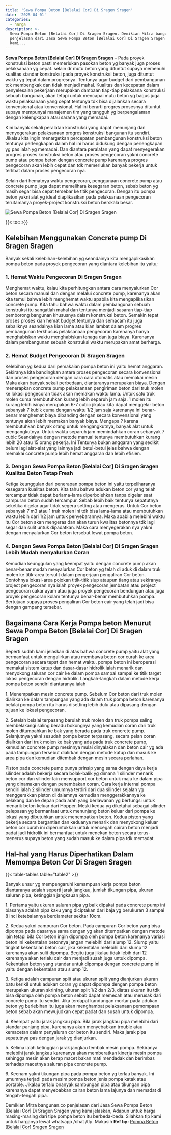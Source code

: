 ```yaml
---
title: 'Sewa Pompa Beton [Belalai Cor] Di Sragen Sragen'
date: '2025-04-01'
categories:
  - harga
description: >-
  Sewa Pompa Beton [Belalai Cor] Di Sragen Sragen. Demikian Mitra bangunan.co
  penjelasan dari Jasa Sewa Pompa Beton [Belalai Cor] Di Sragen Sragen yang
  kami...
---
```


**Sewa Pompa Beton \[Belalai Cor\] Di Sragen Sragen** – Pada proyek konstruksi beton pasti memerlukan pasokan beton yg banyak juga proses pelaksanaan yg cepat. selain dr mutu beton yang dituntut supaya memenuhi kualitas standar konstruksi pada proyek konstruksi beton, juga dituntut waktu yg tepat dalam progresnya. Tentunya agar budget dari pembangunan tdk membengkak dan tidak menjadi mahal. Kualitas dan kecepatan dalam penyelesaian pekerjaan merupakan dambaan tiap-tiap pelaksana konstruksi sebuah bangunan, akan tetapi untuk mencapai mutu beton yg bagus juga waktu pelaksanaan yang cepat tentunya tdk bisa dijalankan secara konvensional atau konvensional. Hal ini berarti progres prosesnya dituntut supaya mempunyai manajemen tim yang tangguh yg berpengalaman dengan kelengkapan atau sarana yang memadai.

Kini banyak sekali peralatan konstruksi yang dapat menunjang dan menyegerakan pelaksanaan progres konstruksi bangunan itu sendiri. Jikalau kita ingin menargetkan percepatan pembangunan konstruksi beton tentunya perlengkapan dalam hal ini harus didukung dengan perlengkapan yg pas ialah yg memadai. Dan diantara peralatan yang dapat menyegerakan progres proses konstruksi beton atau proses pengecoran yakni concrete pump atau pompa beton dengan concrete pump karenanya progres pengecoran akan lebih cepat dan tdk memerlukan banyak pekerja untuk terlibat dalam proses pengecoran nya.

Selain dari hematnya waktu pengecoran, penggunaan concrete pump atau concrete pump juga dapat memelihara kesegaran beton, sebab beton yg masih segar bisa cepat tersebar ke titik pengecoran. Dengan itu pompa beton yakni alat yg ideal diaplikasikan pada pelaksanaan pengecoran terutamanya proyek-project konstruksi beton berskala besar.

![Sewa Pompa Beton [Belalai Cor] Di Sragen Sragen](/images/sewa-concrete-pump-24.png)

{{< toc >}}

## Kelebihan Menggunakan Concrete pump Di Sragen Sragen

Banyak sekali kelebihan-kelebihan yg seandainya kita mengaplikasikan pompa beton pada proyek pengecoran yang diantara kelebihan itu yaitu;

### 1\. Hemat Waktu Pengecoran Di Sragen Sragen

Menghemat waktu, kalau kita perhitungkan antara cara menyalurkan Cor beton secara manual dan dengan melalui concrete pump, karenanya akan kita temui bahwa lebih menghemat waktu apabila kita mengaplikasikan concrete pump. Kita tahu bahwa waktu dalam pembangunan sebuah konstruksi itu sangatlah mahal dan tentunya menjadi sasaran tiap-tiap pemborong bangunan khususnya dalam konstruksi beton. Semakin tepat proses proses kian hemat budget tentunya dan semacam itu juga sebaliknya seandainya kian lama atau kian lambat dalam progres pembangunan terkhusus pelaksanaan pengecoran karenanya hanya menghabiskan waktu menghabiskan tenaga dan juga biaya. Karenanya dalam pembangunan sebuah konstruksi waktu merupakan amat berharga.

### 2\. Hemat Budget Pengecoran Di Sragen Sragen

Kelebihan yg kedua dari pemakaian pompa beton ini yaitu hemat anggaran. Sekiranya kita bandingkan antara proses pengecoran secara konvensional dan proses pengecoran dengan cara cara otomatis atau memakai mesin Maka akan banyak sekali perbedaan, diantaranya merupakan biaya. Dengan menerapkan concrete pump pelaksanaan pengiriman beton dari truk molen ke lokasi pengecoran tidak akan memakan waktu lama. Untuk satu truk molen cuma membutuhkan kurang lebih separuh jam saja. 1 molen itu kurang lebih isinya merupakan 6-7 cubic jikalau kita dapat menggelar beton sebanyak 7 kubik cuma dengan waktu 1/2 jam saja karenanya ini benar-benar menghemat biaya dibanding dengan secara konvensional yang tentunya akan lebih memakan banyak biaya. Mengapa ? karena membutuhkan banyak orang untuk mengangkutnya, banyak alat untuk mengangkutnya. Untuk waktu separuh jam memindahkan coran sebanyak 7 cubic Seandainya dengan metode manual tentunya membutuhkan kurang lebih 20 atau 15 orang pekerja. Ini Tentunya bukan anggaran yang sedikit belum lagi alat-alat yang lainnya jadi betul-betul jelas bahwa dengan memakai concrete pump lebih hemat anggaran dan lebih efisien.

### 3\. Dengan Sewa Pompa Beton \[Belalai Cor\] Di Sragen Sragen Kualitas Beton Tetap Fresh

Ketiga keunggulan dari penerapan pompa beton ini yaitu terpeliharanya kesegaran kualitas beton. Kita tahu bahwa adukan beton cor yang telah tercampur tidak dapat berlama-lama diperbolehkan tanpa digelar saat campuran beton sudah tercampur. Sebab lebih baik tentunya sepatutnya seketika digelar agar tidak segera setting atau mengeras. Untuk Cor beton sebanyak 7 m3 atau 1 truk molen ini tdk bisa lama-lama atau membutuhkan waktu lebih dari 1/2 jam untuk penyebarannya. Maka apabila melebihi waktu itu Cor beton akan mengeras dan akan turun kwalitas betonnya tdk lagi segar dan sulit untuk dipadatkan. Maka cara menyegerakan nya yakni dengan menyalurkan Cor beton tersebut lewat pompa beton.

### 4\. Dengan Sewa Pompa Beton \[Belalai Cor\] Di Sragen Sragen Lebih Mudah menyalurkan Coran

Kemudian keunggulan yang keempat yaitu dengan concrete pump akan benar-benar mudah menyalurkan Cor beton yg telah di aduk di dalam truk molen ke titik-area tersulit dalam pengerjaan pengaliran Cor beton. Contohnya lokasi-area pojokan titik-titik slup ataupun tiang atau sekiranya project pengecoran nya ialah proyek pengecoran jembatan atau project pengecoran cakar ayam atau juga proyek pengecoran bendungan atau juga proyek pengecoran kolam tentunya benar-benar membutuhkan pompa. Bertujuan supaya proses pengaliran Cor beton cair yang telah jadi bisa dengan gampang tersebar.

## Bagaimana Cara Kerja Pompa beton Menurut Sewa Pompa Beton \[Belalai Cor\] Di Sragen Sragen

Seperti sudah kami jelaskan di atas bahwa concrete pump yaitu alat yang bermanfaat untuk mengalirkan atau membawa beton cor curah ke area pengecoran secara tepat dan hemat waktu. pompa beton ini beroperasi memakai sistem katup dan dasar-dasar hidrolik ialah menarik dan menyokong saluran cor cair ke dalam pompa sampai sampai ke titik target lokasi pengecoran dengan hidrolik. Langkah-langkah dalam metode kerja pompa beton sendiri diantaranya ialah

1\. Menempatkan mesin concrete pump. Sebelum Cor beton dari truk molen dialirkan ke dalam tampungan yang ada dalam truk pompa beton karenanya belalai pompa beton itu harus disetting lebih dulu atau dipasang dengan tujuan ke lokasi pengecoran.

2\. Setelah belalai terpasang barulah truk molen dan truk pompa saling membelakangi saling beradu bokongnya yang kemudian coran dari truk molen ditumpahkan ke bak yang berada pada truk concrete pump. Selanjutnya yakni sesudah pompa beton terpasang, secara pelan coran dialirkan dari truk molen ke bak yang ada pada truk concrete pump, kemudian concrete pump mesinnya mulai dinyalakan dan beton cair yg ada pada tampungan tersebut dialirkan dengan metode katup dan masuk ke area pipa dan kemudian ditembak dengan mesin secara perlahan.

Piston pada concrete pump punya prinsip yang sama dengan daya kerja silinder adalah bekerja secara bolak-balik yg dimana 1 silinder menarik beton cor dan silinder lain mensupport cor beton untuk maju ke dalam pipa yang dinamakan dengan penembakan coran. Cara kerja internal pompa sendiri ialah 2 silinder umumnya terdiri dari dua silinder sejalan yg menggerakkan piston di dalamnya kemudian menggerakkannya ke belakang dan ke depan pada arah yang berlawanan yg berfungsi untuk menarik beton keluar dari Hopper. Meski kedua yg diketahui sebagai silinder pelepasan yg bermanfaat untuk menunjang beton keluar dari pompa ke lokasi yang dibutuhkan untuk menempatkan beton. Kedua piston yang bekerja secara bergantian dan keduanya menarik dan menyokong keluar beton cor curah ini diperuntukkan untuk mencegah cairan beton menjadi padat jadi hidrolik ini bermanfaat untuk menekan beton secara terus-menerus supaya beton yang sudah masuk ke dalam pipa tdk memadat.

## Hal-hal yang Harus Diperhatikan Dalam Memompa Beton Cor Di Sragen Sragen

{{< table-tables table="table2" >}}

Banyak unsur yg mempengaruhi kemampuan kerja pompa beton diantaranya adalah seperti jarak jangkau, jumlah tikungan pipa, ukuran saluran pipa, ketinggian jangkauan pipa.

1\. Pertama yaitu ukuran saluran pipa yg baik dipakai pada concrete pump ini biasanya adalah pipa kaku yang diciptakan dari baja yg berukuran 3 sampai 8 inci ketebalannya berdiameter sekitar 10cm.

2\. Kedua yakni campuran Cor beton. Pada campuran Cor beton yang bisa dipompa pada dasarnya sama dengan yg akan ditempatkan dengan metode lain tetapi bila Cor beton ingin dipompa oleh pompa beton karenanya variasi beton ini kekentalan betonnya jangan melebihi dari slump 12. Slump yaitu tingkat kekentalan beton cair, jika kekentalan melebihi dari slump 12 karenanya akan sulit dipompa. Begitu juga jikalau tidak lebih dari 12 karenanya akan terlalu cair dan menjadi susah juga untuk dipompa. Kekentalan beton yang standar untuk dipompa dengan concrete pump ini yaitu dengan kekentalan atau slump 12.

3\. Ketiga adalah campuran split atau ukuran split yang dianjurkan ukuran batu kerikil untuk adukan coran yg dapat dipompa dengan pompa beton merupakan ukuran skrining, ukuran split 1/2 dan 2/3, diatas ukuran itu tdk bisa dipompa oleh pompa beton sebab dapat memecah atau merusak dari concrete pump itu sendiri. Jika terdapat kandungan mortar pada adukan beton yg berlebihan itu juga akan menghambat pelaksanaan pemompaan beton sebab akan mewujudkan cepat padat dan susah untuk dipompa.

4\. Keempat yaitu jarak jangkau pipa. Bila jarak jangkau pipa melebihi dari standar panjang pipa, karenanya akan menyebabkan trouble atau kemacetan dalam penyaluran cor beton itu sendiri. Maka jarak pipa sepatutnya pas dengan jarak yg dianjurkan.

5\. Kelima ialah ketinggian jarak jangkau tembak mesin pompa. Sekiranya melebihi jarak jangkau karenanya akan memberatkan kinerja mesin pompa sehingga mesin akan kerap macet bakan mati mendadak dan berimbas terhadap macetnya saluran pipa concrete pump.

6\. Keenam yakni tikungan pipa pada pompa beton yg terlau banyak. Ini umumnya terjadi pada mesim pompa beton jenis pompa katak atau portable. Jikalau terlalu bnanyak sambungan pipa atau tikungan pipa karenanya dapat menyebabkan cairan beton lama lajunya dan memadat di tengah-tengah pipa.

Demikian Mitra bangunan.co penjelasan dari Jasa Sewa Pompa Beton \[Belalai Cor\] Di Sragen Sragen yang kami jelaskan, Adapun untuk harga masing-masing dari tipe pompa beton itu berbeda-beda. Silahkan tlp kami untuk harganya lewat whatsapp /chat /tlp. Makasih
**Ref by:** [Pompa Beton [Belalai Cor] Sragen Sragen](https://id.wikipedia.org/wiki/Pompa)
